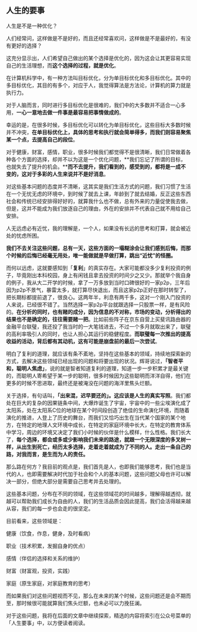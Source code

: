 ## 人生的要事

人生是不是一种优化？

人们经常问，这样做是不是好的，而且还经常喜欢问，这样做是不是最好的，有没有更好的选择？

这充分显示出，人们希望自己做出的某个选择是优化的，因为这会让其更容易实现自己的生活理想，而**这个选择的过程，就是优化**。

在计算机科学中，有一种方法叫目标优化，分为单目标优化和多目标优化。其中的多目标优化，其目的有多个，对应于人，我觉得算法是方法论，计算机的算力就是执行力。

对于人脑而言，同时进行多目标优化是很难的，我们中的大多数并不适合一心多用，**一心一意地去做一件事是最容易把事情做成的**。

幸运的是，在很多时候，多目标优化可以转化为单目标优化，这些目标大多数时候并不冲突，**在单目标优化上，具体的思考和执行就会简单得多，而我们则容易聚焦某一个点，去提高自己的段位**。

对于健康，财富，感情，职业，很多时候我们都觉得不是很清晰，我们日常做着各种各个方面的选择，却并不以为这是一个优化问题，**我们忘记了所谓的目标，也就失去了提升的机会。****而不去提升，我们看到的，感受到的，都将是一成不变的，这对于多彩的人生来说并不是好消息**。

对这些基本问题的态度并不清晰，这其实是我们生活方式的问题，我们习惯了生活在一个无忧无虑的环境中，到时候了就去上课，年龄到了就去结婚，反正这些东西社会和传统已经安排得好好的，就算我什么也不做，总有外来的力量促使我去做，但是，这并不能成为我们放逐自己的理由，外在的安排并不代表自己就不用给自己安排。

人无远虑必有近忧，我的理解是，一个人，如果没有长远的思考和打算，就会被近处的忧虑所困。

**我们不去关注这些问题，总有一天，这些方面的一塌糊涂会让我们感到后悔，而那个时候的后悔已经毫无用处，唯一能做就是早做打算，跳出“近忧”的怪圈。**

而何以远虑，这就要感知到「**复利**」的真实存在。大家可能都没多少复利投资的例子，毕竟刚出本科校园，身上有闲钱且拿去投资的时间少之又少。那就举个我自身的例子，我从大二开学的时候，拿了一万多放到当时口碑很好的一家p2p，三年后因为p2p不景气，暴雷太多，就打算尽快退出，而且这家p2p正好在那时转型了，把长期标都提前退了，很良心。这两年半，利息有两千多，这对一个刚入门投资的人来说，已经很不错了。当然选择一家p2p平台就跟选择一只股票一样，是有风险的。**在分析的同时，也有赌的成分，因为信息的不对称，市场的变动，分析得出的结果也不是确定的，往往需要赌一把**。比如前些阵子在京东自营上买斐讯路由器的金融平台联璧，我还投了我当时的一大笔钱进去，不过一个多月就取出来了，联璧的高利率吸引人的同时，也让人担心其运行的稳健程度。**而联璧每一次推出的提高收益的活动，背后都有其动机，这有可能是崩盘前的最后一次尝试**。

明白了复利的道理，就应该有条不紊地，坚持在这些基本的领域，持续地探索新的方式，去解决这些领域已经出现的问题和将要出现的状况。辉哥说过，**「智者平和，聪明人焦虑」**，说的就是智者知道复利的道理，知道一步一步积累才是最关键的，而聪明人寄希望于某一步的聪明，很多时候因为这些聪明而洋洋自得，他们在更多的时候不思进取，最终还是被淹没在问题的海洋里焦头烂额。

关于选择，有句话叫，**「出来混，迟早要还的」。这应该是人生的真实写照**。我们都处在巨大的复杂的因果链条中间，大爆炸诞生了宇宙，宇宙中的一些尘埃演化成了太阳系，处在太阳系C位的地球在某个时间段创造了绝佳的生命演化环境，而随着演化的推进，人登上了历史的舞台，而我们又恰巧出生在当代某个国家的某个地方，在特定的地理人文环境中成长，在特定的家庭环境中长大，在特定的教育体系中学习，周边的环境又决定了我们小时候的伙伴是什么模样，什么性格。我们长大了，**每个选择，都会或多或少影响我们未来的路途，就跟一个无限深度的多叉树一样，从出生到死亡，经历太多选择，走着走着就成为了不同的人。****走出一条自己的路，对我而言，是生而为人的责任****。**

那么路在何方？我目前的观点是，我们首先是人，也即我们能够思考，我们也是当代的人，也即需要解决时代加于社会和个人的基本问题，这些问题父母也许可以解决一部分，但绝大部分是需要自己思考并去处理的。

这些基本问题，分布在不同的领域，在这些领域花的时间越多，理解得越透彻，就越可以帮助我们成长为自由的人，我们的生活品质会因此提高，我们会活得越来越从容，我们的每一步也会走的很坚定。

目前看来，这些领域是：

健康（饮食，作息，健身，及时看病）

职业（技术积累，发掘自身的优点）

感情（伴侣的选择和关系的维护）

财富（财富观，投资，实践）

家庭（原生家庭，对家庭教育的思考）

而如果我们对这些问题视而不见，那么在未来的某个时候，这些问题还是会不期而至，那时候很可能就算我们焦头烂额，也未必可以力挽狂澜。

对于这些问题，我将在后面的文章中继续探索，精选的内容将索引在公众号菜单的「人生要事」中，以方便读者阅读。